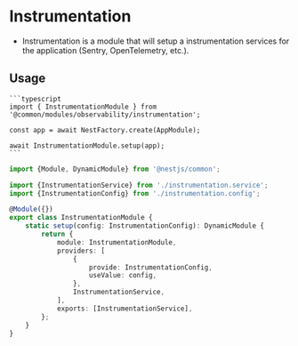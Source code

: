 # Instrumentation

- Instrumentation is a module that will setup a instrumentation services for the application (Sentry, OpenTelemetry,
  etc.).

## Usage

    ```typescript
    import { InstrumentationModule } from '@common/modules/observability/instrumentation';

    const app = await NestFactory.create(AppModule);

    await InstrumentationModule.setup(app);
    ```

```typescript
import {Module, DynamicModule} from '@nestjs/common';

import {InstrumentationService} from './instrumentation.service';
import {InstrumentationConfig} from './instrumentation.config';

@Module({})
export class InstrumentationModule {
    static setup(config: InstrumentationConfig): DynamicModule {
        return {
            module: InstrumentationModule,
            providers: [
                {
                    provide: InstrumentationConfig,
                    useValue: config,
                },
                InstrumentationService,
            ],
            exports: [InstrumentationService],
        };
    }
}
```